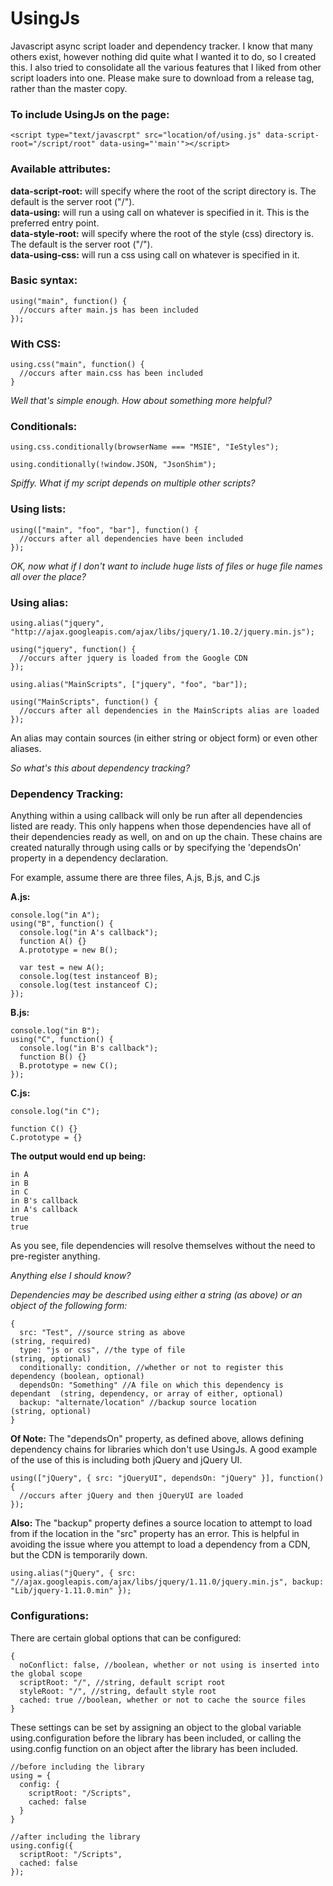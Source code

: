 UsingJs
=======

Javascript async script loader and dependency tracker. I know that many others exist, 
however nothing did quite what I wanted it to do, so I created this. I also tried to 
consolidate all the various features that I liked from other script loaders into one. 
Please make sure to download from a release tag, rather than the master copy.
  
  
### To include UsingJs on the page: ###

    <script type="text/javascrpt" src="location/of/using.js" data-script-root="/script/root" data-using="'main'"></script>
  
  
### Available attributes: ###

**data-script-root:** will specify where the root of the script directory is. The default is the server root ("/").  
**data-using:** will run a using call on whatever is specified in it. This is the preferred entry point.  
**data-style-root:** will specify where the root of the style (css) directory is. The default is the server root ("/").  
**data-using-css:** will run a css using call on whatever is specified in it.  
  
  
### Basic syntax: ###

    using("main", function() {
      //occurs after main.js has been included
    });
  
  
### With CSS: ###

    using.css("main", function() {
      //occurs after main.css has been included
    }

*Well that's simple enough. How about something more helpful?*
  
  
### Conditionals: ###

    using.css.conditionally(browserName === "MSIE", "IeStyles");
    
    using.conditionally(!window.JSON, "JsonShim");


*Spiffy. What if my script depends on multiple other scripts?*
  
  
### Using lists: ###

    using(["main", "foo", "bar"], function() {
      //occurs after all dependencies have been included
    });


*OK, now what if I don't want to include huge lists of files or huge file names all over the place?*
  
  
### Using alias: ###

    using.alias("jquery", "http://ajax.googleapis.com/ajax/libs/jquery/1.10.2/jquery.min.js");
    
    using("jquery", function() {
      //occurs after jquery is loaded from the Google CDN
    });
    
    using.alias("MainScripts", ["jquery", "foo", "bar"]);
    
    using("MainScripts", function() {
      //occurs after all dependencies in the MainScripts alias are loaded
    });

An alias may contain sources (in either string or object form) or even other aliases.

*So what's this about dependency tracking?*
  
  
### Dependency Tracking: ###

Anything within a using callback will only be run after all dependencies listed are ready. This only happens when those dependencies have all of their dependencies ready as well, on and on up the chain. These chains are created naturally through using calls or by specifying the 'dependsOn' property in a dependency declaration.

For example, assume there are three files, A.js, B.js, and C.js

**A.js:**

    console.log("in A");
    using("B", function() {
      console.log("in A's callback");
      function A() {}
      A.prototype = new B();
      
      var test = new A();
      console.log(test instanceof B);
      console.log(test instanceof C);
    });

**B.js:**

    console.log("in B");
    using("C", function() {
      console.log("in B's callback");
      function B() {}
      B.prototype = new C();
    });

**C.js:**

    console.log("in C");
    
    function C() {}
    C.prototype = {}

**The output would end up being:**

    in A
    in B
    in C
    in B's callback
    in A's callback
    true
    true

As you see, file dependencies will resolve themselves without the need to pre-register anything.

*Anything else I should know?*

*Dependencies may be described using either a string (as above) or an object of the following form:*

    {
      src: "Test", //source string as above                                  (string, required)
      type: "js or css", //the type of file                                  (string, optional)
      conditionally: condition, //whether or not to register this dependency (boolean, optional)
      dependsOn: "Something" //A file on which this dependency is dependant  (string, dependency, or array of either, optional)
      backup: "alternate/location" //backup source location                  (string, optional)
    }

**Of Note:**
The "dependsOn" property, as defined above, allows defining dependency chains for libraries which don't 
use UsingJs. A good example of the use of this is including both jQuery and jQuery UI.

    using(["jQuery", { src: "jQueryUI", dependsOn: "jQuery" }], function() {
      //occurs after jQuery and then jQueryUI are loaded
    });
  
**Also:**
The "backup" property defines a source location to attempt to load from if the location in the "src" property has an error. This is helpful in avoiding the issue where you attempt to load a dependency from a CDN, but the CDN is temporarily down.

    using.alias("jQuery", { src: "//ajax.googleapis.com/ajax/libs/jquery/1.11.0/jquery.min.js", backup: "Lib/jquery-1.11.0.min" });

  
### Configurations: ###
There are certain global options that can be configured:

    {
      noConflict: false, //boolean, whether or not using is inserted into the global scope
      scriptRoot: "/", //string, default script root
      styleRoot: "/", //string, default style root
      cached: true //boolean, whether or not to cache the source files
    }

These settings can be set by assigning an object to the global variable using.configuration before 
the library has been included, or calling the using.config function on an object after the library 
has been included.

    //before including the library
    using = {
      config: {
        scriptRoot: "/Scripts",
        cached: false
      }
    }
    
    //after including the library
    using.config({
      scriptRoot: "/Scripts",
      cached: false
    });

